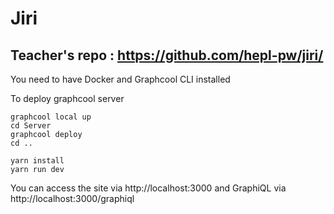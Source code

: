 # Jiri
## Teacher's repo : https://github.com/hepl-pw/jiri/

You need to have Docker and Graphcool CLI installed

To deploy graphcool server
```
graphcool local up
cd Server
graphcool deploy
cd ..
```

```
yarn install
yarn run dev
```

You can access the site via http://localhost:3000 and GraphiQL via http://localhost:3000/graphiql